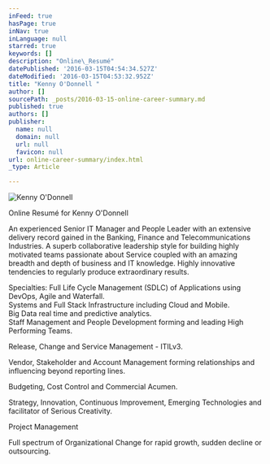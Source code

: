 ```yaml
---
inFeed: true
hasPage: true
inNav: true
inLanguage: null
starred: true
keywords: []
description: "Online\_Resumé"
datePublished: '2016-03-15T04:54:34.527Z'
dateModified: '2016-03-15T04:53:32.952Z'
title: "Kenny O'Donnell "
author: []
sourcePath: _posts/2016-03-15-online-career-summary.md
published: true
authors: []
publisher:
  name: null
  domain: null
  url: null
  favicon: null
url: online-career-summary/index.html
_type: Article

---
```

![Kenny O'Donnell](https://s3-us-west-2.amazonaws.com/the-grid-img/p/39154ecb139bff621b195eabc4fbad3f78eb282c.jpg)

Online Resumé for Kenny O'Donnell

An experienced Senior IT Manager and People Leader with an extensive delivery record gained in the Banking, Finance and Telecommunications Industries. A superb collaborative leadership style for building highly motivated teams passionate about Service coupled with an amazing breadth and depth of business and IT knowledge. Highly innovative tendencies to regularly produce extraordinary results. 

Specialties: Full Life Cycle Management (SDLC) of Applications using DevOps, Agile and Waterfall.  
Systems and Full Stack Infrastructure including Cloud and Mobile.   
Big Data real time and predictive analytics.  
Staff Management and People Development forming and leading High Performing Teams. 

Release, Change and Service Management - ITILv3\. 

Vendor, Stakeholder and Account Management forming relationships and influencing beyond reporting lines.

Budgeting, Cost Control and Commercial Acumen.  

Strategy, Innovation, Continuous Improvement, Emerging Technologies and facilitator of Serious Creativity. 

Project Management

Full spectrum of Organizational Change for rapid growth, sudden decline or outsourcing.